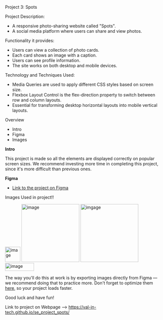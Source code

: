 Project 3: Spots

Project Description:
- A responsive photo-sharing website called "Spots".
- A social media platform where users can share and view photos.

Functionality it provides:
- Users can view a collection of photo cards.
- Each card shows an image with a caption.
- Users can see profile information.
- The site works on both desktop and mobile devices.

Technology and Techniques Used:
 - Media Queries are used to apply different CSS styles based on screen size.
 - Flexbox Layout Control is the flex-direction property to switch between row and column layouts.
 - Essential for transforming desktop horizontal layouts into mobile vertical layouts.
  
Overview  

* Intro  
* Figma  
* Images  
  
**Intro**
  
This project is made so all the elements are displayed correctly on popular screen sizes. We recommend investing more time in completing this project, since it's more difficult than previous ones.  
  
**Figma**  
  
* [Link to the project on Figma](https://www.figma.com/file/BBNm2bC3lj8QQMHlnqRsga/Sprint-3-Project-%E2%80%94-Spots?type=design&node-id=2%3A60&mode=design&t=afgNFybdorZO6cQo-1)
  
Images Used in project!!

<img width="50" height="50" alt="image" src="https://github.com/user-attachments/assets/34f7b10d-1ffc-42f3-b704-a1f63ccc8bc2" /> <img width="190" height="190" alt="image" src="https://github.com/user-attachments/assets/925409ad-9303-43b8-a116-88689b014844" /> <img width="190" height="190" alt="imgage" src="https://github.com/user-attachments/assets/75bc425c-1a8c-4cb3-9091-80433cf63413" /> <img width="95" height="26" alt="image" src="https://github.com/user-attachments/assets/16823acf-b768-46eb-8b11-bc9acdc0717c" />





  
The way you'll do this at work is by exporting images directly from Figma — we recommend doing that to practice more. Don't forget to optimize them [here](https://tinypng.com/), so your project loads faster. 
  
Good luck and have fun!

Link to project on Webpage --> https://val-in-tech.github.io/se_project_spots/
